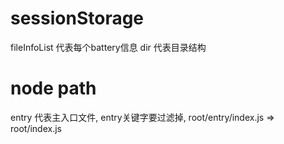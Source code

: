 # sessionStorage
fileInfoList     代表每个battery信息
dir              代表目录结构

# node path
entry            代表主入口文件, entry关键字要过滤掉, root/entry/index.js => root/index.js